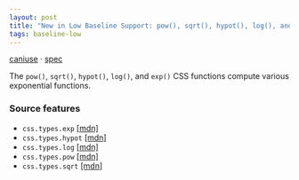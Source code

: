 ```yaml
---
layout: post
title: "New in Low Baseline Support: pow(), sqrt(), hypot(), log(), and exp()"
tags: baseline-low
---
```


[caniuse](https://caniuse.com/?search=exp-functions) · [spec](https://drafts.csswg.org/css-values-4/#exponent-funcs)

The `pow()`, `sqrt()`, `hypot()`, `log()`, and `exp()` CSS functions compute various exponential functions.

### Source features

- ``css.types.exp`` [[mdn]](https://developer.mozilla.org/en-US/search?q=css.types.exp)
- ``css.types.hypot`` [[mdn]](https://developer.mozilla.org/en-US/search?q=css.types.hypot)
- ``css.types.log`` [[mdn]](https://developer.mozilla.org/en-US/search?q=css.types.log)
- ``css.types.pow`` [[mdn]](https://developer.mozilla.org/en-US/search?q=css.types.pow)
- ``css.types.sqrt`` [[mdn]](https://developer.mozilla.org/en-US/search?q=css.types.sqrt)
